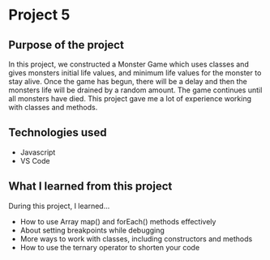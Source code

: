 # Project 5


## Purpose of the project
In this project, we constructed a Monster Game which uses classes and gives monsters initial life values, and minimum life values for the monster to stay alive. Once the game has begun, there will be a delay and then the monsters life will be drained by a random amount. The game continues until all monsters have died. This project gave me a lot of experience working with classes and methods.
## Technologies used 
- Javascript
- VS Code

## What I learned from this project
During this project, I learned...
- How to use Array map() and forEach() methods effectively
- About setting breakpoints while debugging
- More ways to work with classes, including constructors and methods
- How to use the ternary operator to shorten your code

